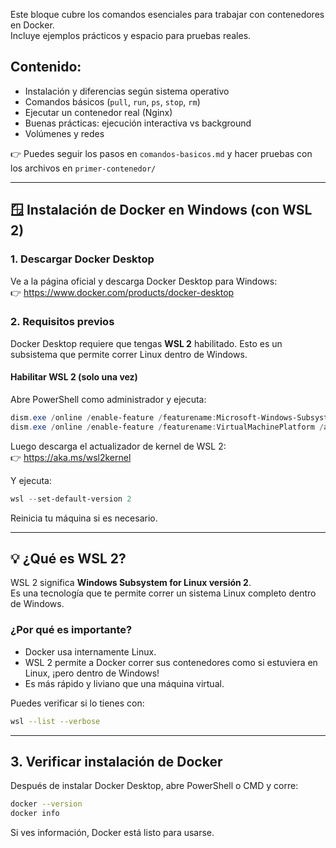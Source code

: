 Este bloque cubre los comandos esenciales para trabajar con contenedores en Docker.  
Incluye ejemplos prácticos y espacio para pruebas reales.

## Contenido:
- Instalación y diferencias según sistema operativo
- Comandos básicos (`pull`, `run`, `ps`, `stop`, `rm`)
- Ejecutar un contenedor real (Nginx)
- Buenas prácticas: ejecución interactiva vs background
- Volúmenes y redes

👉 Puedes seguir los pasos en `comandos-basicos.md` y hacer pruebas con los archivos en `primer-contenedor/`


---

## 🪟 Instalación de Docker en Windows (con WSL 2)

### 1. Descargar Docker Desktop
Ve a la página oficial y descarga Docker Desktop para Windows:  
👉 https://www.docker.com/products/docker-desktop

### 2. Requisitos previos

Docker Desktop requiere que tengas **WSL 2** habilitado. Esto es un subsistema que permite correr Linux dentro de Windows.

#### Habilitar WSL 2 (solo una vez)
Abre PowerShell como administrador y ejecuta:

```powershell
dism.exe /online /enable-feature /featurename:Microsoft-Windows-Subsystem-Linux /all /norestart
dism.exe /online /enable-feature /featurename:VirtualMachinePlatform /all /norestart
```

Luego descarga el actualizador de kernel de WSL 2:  
👉 https://aka.ms/wsl2kernel

Y ejecuta:
```powershell
wsl --set-default-version 2
```

Reinicia tu máquina si es necesario.

---

## 💡 ¿Qué es WSL 2?

WSL 2 significa **Windows Subsystem for Linux versión 2**.  
Es una tecnología que te permite correr un sistema Linux completo dentro de Windows.

### ¿Por qué es importante?

- Docker usa internamente Linux.
- WSL 2 permite a Docker correr sus contenedores como si estuviera en Linux, ¡pero dentro de Windows!
- Es más rápido y liviano que una máquina virtual.

Puedes verificar si lo tienes con:

```bash
wsl --list --verbose
```

---

## 3. Verificar instalación de Docker

Después de instalar Docker Desktop, abre PowerShell o CMD y corre:

```bash
docker --version
docker info
```

Si ves información, Docker está listo para usarse.